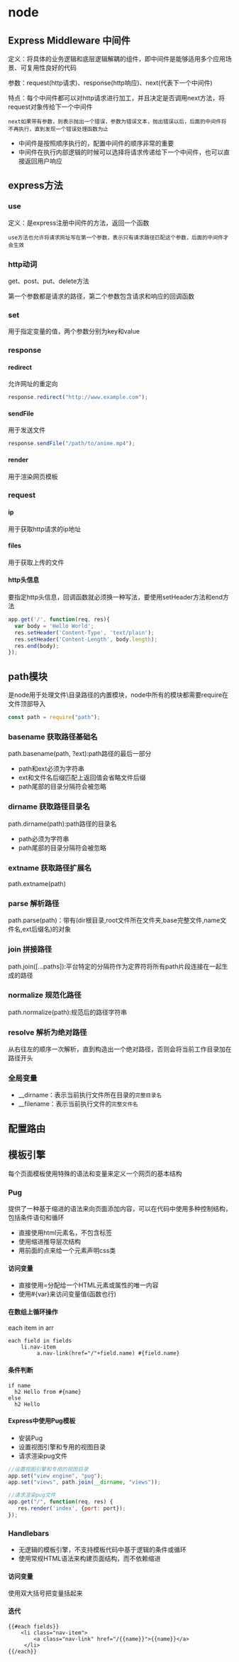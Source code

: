 # node

## Express Middleware 中间件
定义：将具体的业务逻辑和底层逻辑解耦的组件，即中间件是能够适用多个应用场景、可复用性良好的代码

参数：request(http请求)、response(http响应)、next(代表下一个中间件)

特点：每个中间件都可以对http请求进行加工，并且决定是否调用next方法，将request对象传给下一个中间件

    next如果带有参数，则表示抛出一个错误，参数为错误文本，抛出错误以后，后面的中间件将不再执行，直到发现一个错误处理函数为止

- 中间件是按照顺序执行的，配置中间件的顺序非常的重要
- 中间件在执行内部逻辑的时候可以选择将请求传递给下一个中间件，也可以直接返回用户响应

## express方法
### use
定义：是express注册中间件的方法，返回一个函数

    use方法也允许将请求网址写在第一个参数，表示只有请求路径匹配这个参数，后面的中间件才会生效

### http动词
get、post、put、delete方法

第一个参数都是请求的路径，第二个参数包含请求和响应的回调函数

### set
用于指定变量的值，两个参数分别为key和value

### response
#### redirect
允许网址的重定向
```javascript
response.redirect("http://www.example.com");
```

#### sendFile
用于发送文件
```javascript
response.sendFile("/path/to/anime.mp4");
```

#### render
用于渲染网页模板

### request
#### ip
用于获取http请求的ip地址

#### files
用于获取上传的文件

#### http头信息
要指定http头信息，回调函数就必须换一种写法，要使用setHeader方法和end方法
```javascript
app.get('/', function(req, res){
  var body = 'Hello World';
  res.setHeader('Content-Type', 'text/plain');
  res.setHeader('Content-Length', body.length);
  res.end(body);
});
```

## path模块
是node用于处理文件\目录路径的内置模块，node中所有的模块都需要require在文件顶部导入

```javascript
const path = require("path");
```
### basename 获取路径基础名
path.basename(path, ?ext):path路径的最后一部分

- path和ext必须为字符串
- ext和文件名后缀匹配上返回值会省略文件后缀
- path尾部的目录分隔符会被忽略

### dirname 获取路径目录名
path.dirname(path):path路径的目录名

- path必须为字符串
- path尾部的目录分隔符会被忽略

### extname 获取路径扩展名
path.extname(path)

### parse 解析路径
path.parse(path)：带有(dir根目录,root文件所在文件夹,base完整文件,name文件名,ext后缀名)的对象

### join 拼接路径
path.join([...paths]):平台特定的分隔符作为定界符将所有path片段连接在一起生成的路径

### normalize 规范化路径
path.normalize(path):规范后的路径字符串

### resolve 解析为绝对路径
从右往左的顺序一次解析，直到构造出一个绝对路径，否则会将当前工作目录加在路径开头

### 全局变量

- __dirname：表示当前执行文件所在目录的`完整目录名`
- __filename：表示当前执行文件的`完整文件名`

## 配置路由

## 模板引擎
每个页面模板使用特殊的语法和变量来定义一个网页的基本结构

### Pug
提供了一种基于缩进的语法来向页面添加内容，可以在代码中使用多种控制结构，包括条件语句和循环

- 直接使用html元素名，不包含标签
- 使用缩进推导层次结构
- 用前面的点来给一个元素声明css类

#### 访问变量

- 直接使用=分配给一个HTML元素或属性的唯一内容
- 使用#{var}来访问变量值(函数也行)

#### 在数组上循环操作
each item in arr

```
each field in fields 
    li.nav-item  
         a.nav-link(href="/"+field.name) #{field.name}
```

#### 条件判断
```
if name
  h2 Hello from #{name}
else
  h2 Hello
```

#### Express中使用Pug模板

- 安装Pug
- 设置视图引擎和专用的视图目录
- 请求渲染pug文件

```javascript
//设置视图引擎和专用的视图目录
app.set("view engine", "pug");
app.set("views", path.join(__dirname, "views"));
```

```javascript
//请求渲染pug文件
app.get("/", function(req, res) {
   res.render('index', {port: port});
});
```

### Handlebars

- 无逻辑的模板引擎，不支持模板代码中基于逻辑的条件或循环
- 使用常规HTML语法来构建页面结构，而不依赖缩进

#### 访问变量
使用双大括号把变量括起来

#### 迭代
```
{{#each fields}}
    <li class="nav-item">
        <a class="nav-link" href="/{{name}}">{{name}}</a>
     </li>
{{/each}}
```